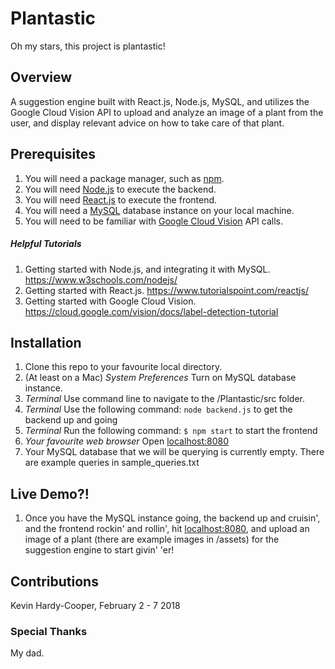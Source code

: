 # Plantastic
Oh my stars, this project is plantastic!

## Overview
A suggestion engine built with React.js, Node.js, MySQL, and utilizes the Google Cloud Vision API to upload and analyze an image of a plant from the user, and display relevant advice on how to take care of that plant.

## Prerequisites
1. You will need a package manager, such as [npm](https://www.npmjs.com/).
2. You will need [Node.js](https://nodejs.org/en/) to execute the backend.
3. You will need [React.js](https://reactjs.org/) to execute the frontend.
4. You will need a [MySQL](https://www.mysql.com/) database instance on your local machine. 
5. You will need to be familiar with [Google Cloud Vision](https://cloud.google.com/vision/) API calls. 

##### Helpful Tutorials
1. Getting started with Node.js, and integrating it with MySQL. https://www.w3schools.com/nodejs/
2. Getting started with React.js. https://www.tutorialspoint.com/reactjs/
3. Getting started with Google Cloud Vision. https://cloud.google.com/vision/docs/label-detection-tutorial

## Installation
1. Clone this repo to your favourite local directory.
2. (At least on a Mac) _System Preferences_ Turn on MySQL database instance.
3. _Terminal_ Use command line to navigate to the /Plantastic/src folder.
4. _Terminal_ Use the following command: `node backend.js` to get the backend up and going
5. _Terminal_ Run the following command: `$ npm start` to start the frontend
6. _Your favourite web browser_ Open [localhost:8080](http://localhost:8080/)
7. Your MySQL database that we will be querying is currently empty.  There are example queries in sample_queries.txt

## Live Demo?!
1. Once you have the MySQL instance going, the backend up and cruisin', and the frontend rockin' and rollin', hit [localhost:8080](http://localhost:8080/), and upload an image of a plant (there are example images in /assets) for the suggestion engine to start givin' 'er!

## Contributions
Kevin Hardy-Cooper, February 2 - 7 2018

### Special Thanks
My dad.  

